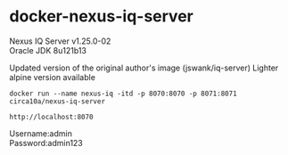 # docker-nexus-iq-server
Nexus IQ Server v1.25.0-02  
Oracle JDK 8u121b13

Updated version of the original author's image (jswank/iq-server)
Lighter alpine version available

`docker run --name nexus-iq -itd -p 8070:8070 -p 8071:8071 circa10a/nexus-iq-server`

`http://localhost:8070`

Username:admin  
Password:admin123
